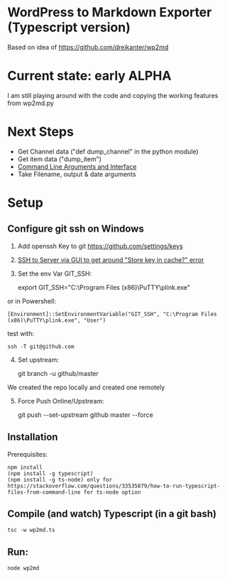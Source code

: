 # WordPress to Markdown Exporter (Typescript version)

Based on idea of https://github.com/dreikanter/wp2md

# Current state: early ALPHA

I am still playing around with the code and copying the working features from wp2md.py

# Next Steps

- Get Channel data ("def dump_channel" in the python module)
- Get item data ("dump_item")
- [Command Line Arguments and Interface](https://github.com/vilic/clime)
- Take Filename, output & date arguments

# Setup 

## Configure git ssh on Windows

1. Add openssh Key to git https://github.com/settings/keys
2. [SSH to Server via GUI to get around "Store key in cache?" error](https://stackoverflow.com/questions/33240137/git-clone-pull-continually-freezing-at-store-key-in-cache)
3. Set the env Var GIT_SSH:

    export GIT_SSH="C:\Program Files (x86)\PuTTY\plink.exe"

or in Powershell:

    [Environment]::SetEnvironmentVariable("GIT_SSH", "C:\Program Files (x86)\PuTTY\plink.exe", "User")

test with: 

    ssh -T git@github.com

4. Set upstream: 

    git branch -u github/master

We created the repo locally and created one remotely

5. Force Push Online/Upstream:

    git push --set-upstream github master --force

## Installation

Prerequisites:

    npm install
    (npm install -g typescript)
    (npm install -g ts-node) only for https://stackoverflow.com/questions/33535879/how-to-run-typescript-files-from-command-line for ts-node option

## Compile (and watch) Typescript (in a git bash)

    tsc -w wp2md.ts

## Run:

    node wp2md    
